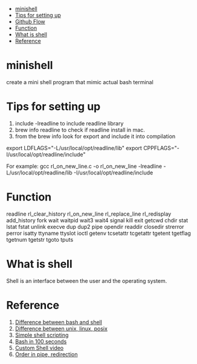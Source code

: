 - [minishell](#minishell)
- [Tips for setting up](#tips-for-setting-up)
- [Github Flow](#github-flow)
- [Function](#function)
- [What is shell](#what-is-shell)
- [Reference](#reference)
# minishell
create a mini shell program that mimic actual bash terminal

# Tips for setting up
1. include -lreadline to include readline library
2. brew info readline to check if readline install in mac.
3. from the brew info look for export and include it into compilation

  export LDFLAGS="-L/usr/local/opt/readline/lib"
  export CPPFLAGS="-I/usr/local/opt/readline/include"

For example:
gcc rl_on_new_line.c -o rl_on_new_line -lreadline -L/usr/local/opt/readline/lib -I/usr/local/opt/readline/include


# Function
readline
rl_clear_history
rl_on_new_line
rl_replace_line
rl_redisplay
add_history
fork
wait
waitpid
wait3
wait4
signal
kill
exit
getcwd
chdir
stat
lstat
fstat
unlink
execve
dup
dup2
pipe
opendir
readdir
closedir
strerror
perror
isatty
ttyname
ttyslot
ioctl
getenv
tcsetattr
tcgetattr
tgetent
tgetflag
tgetnum
tgetstr
tgoto
tputs

# What is shell
Shell is an interface between the user and the operating system.

# Reference
1. [Difference between bash and shell](https://www.geeksforgeeks.org/difference-between-sh-and-bash/#:~:text=bash%20is%20a%20superset%20of,to%20interact%20with%20the%20device.)
2. [Difference between unix, linux, posix](https://www.youtube.com/watch?v=hy4OeVCLGZ4)
3. [Simple shell scripting](https://www.tecmint.com/create-shell-scripts-in-linux/)
4. [Bash in 100 seconds](https://www.youtube.com/watch?v=I4EWvMFj37g)
5. [Custom Shell video](https://www.youtube.com/watch?v=ZGmg8wEdQOM)
6. [Order in pipe, redirection](https://stackoverflow.com/questions/12942042/pipe-redirection-precedence)
